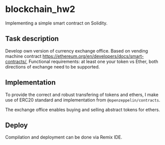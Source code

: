 # blockchain_hw2
Implementing a simple smart contract on Solidity.
## Task description
Develop own version of currency exchange office.
Based on vending machine contract https://ethereum.org/en/developers/docs/smart-contracts/,
Functional requirements: at least one your token vs Ether, both directions of exchange need to be supported.
## Implementation
To provide the correct and robust transfering of tokens and ethers, I make use of ERC20 standard and implementation from `@openzeppelin/contracts`. 

The exchange office enables buying and selling abstract tokens for ethers. 

## Deploy

Compilation and deployment can be done via Remix IDE.